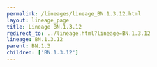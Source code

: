 ```yaml
---
permalink: /lineages/lineage_BN.1.3.12.html
layout: lineage_page
title: Lineage BN.1.3.12
redirect_to: ../lineage.html?lineage=BN.1.3.12
lineage: BN.1.3.12
parent: BN.1.3
children: ['BN.1.3.12']
---
```

